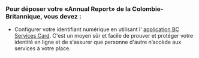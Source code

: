 ### Pour déposer votre «Annual Report» de la Colombie-Britannique, vous devez :
* Configurer votre identifiant numérique en utilisant l' <a href="https://id.gov.bc.ca/static/help/setup_app.html" target="_blank">application BC Services Card</a>. C'est un moyen sûr et facile de prouver et protéger votre identité en ligne et de s'assurer que personne d'autre n’accède aux services à votre place.